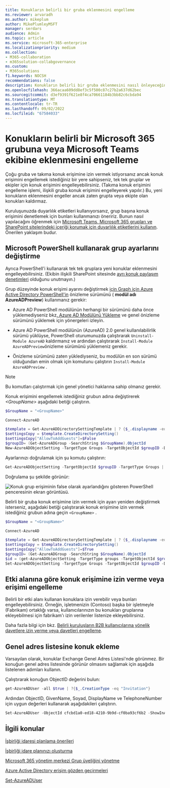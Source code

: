 ```yaml
---
title: Konukların belirli bir gruba eklenmesini engelleme
ms.reviewer: arvaradh
ms.author: mikeplum
author: MikePlumleyMSFT
manager: serdars
audience: Admin
ms.topic: article
ms.service: microsoft-365-enterprise
ms.localizationpriority: medium
ms.collection:
- M365-collaboration
- m365solution-collabgovernance
ms.custom:
- M365solutions
f1.keywords: NOCSH
recommendations: false
description: Konukların belirli bir gruba eklenmesini nasıl önleyeceğinizi öğrenin
ms.openlocfilehash: 366acaa609dd8ef3c5f500c87c27b2a637d62bec
ms.sourcegitcommit: d3ef9391f621e8f4ca70661184b3bb82c6cbda94
ms.translationtype: MT
ms.contentlocale: tr-TR
ms.lasthandoff: 09/02/2022
ms.locfileid: "67584033"
---
```

# <a name="prevent-guests-from-being-added-to-a-specific-microsoft-365-group-or-microsoft-teams-team"></a>Konukların belirli bir Microsoft 365 grubuna veya Microsoft Teams ekibine eklenmesini engelleme

Çoğu gruba ve takıma konuk erişimine izin vermek istiyorsanız ancak konuk erişimini engellemek istediğiniz bir yere sahipseniz, tek tek gruplar ve ekipler için konuk erişimini engelleyebilirsiniz. (Takıma konuk erişimini engelleme işlemi, ilişkili gruba konuk erişimini engelleyerek yapılır.) Bu, yeni konukların eklenmesini engeller ancak zaten grupta veya ekipte olan konukları kaldırmaz.

Kuruluşunuzda duyarlılık etiketleri kullanıyorsanız, grup başına konuk erişimini denetlemek için bunları kullanmanızı öneririz. Bunun nasıl yapılacağını öğrenmek için [Microsoft Teams, Microsoft 365 grupları ve SharePoint sitelerindeki içeriği korumak için duyarlılık etiketlerini kullanın](../compliance/sensitivity-labels-teams-groups-sites.md). Önerilen yaklaşım budur.

## <a name="change-group-settings-using-microsoft-powershell"></a>Microsoft PowerShell kullanarak grup ayarlarını değiştirme

Ayrıca PowerShell'i kullanarak tek tek gruplara yeni konuklar eklenmesini engelleyebilirsiniz. (Ekibin ilişkili SharePoint sitesinde [ayrı konuk paylaşım denetimleri](/sharepoint/change-external-sharing-site) olduğunu unutmayın.)

Grup düzeyinde konuk erişimi ayarını değiştirmek [için Graph için Azure Active Directory PowerShell'in](/powershell/azure/active-directory/install-adv2) önizleme sürümünü ( **modül adı AzureADPreview**) kullanmanız gerekir:

- Azure AD PowerShell modülünün herhangi bir sürümünü daha önce yüklemediyseniz bkz[. Azure AD Modülünü Yükleme](/powershell/azure/active-directory/install-adv2?preserve-view=true&view=azureadps-2.0-preview) ve genel önizleme sürümünü yüklemek için yönergeleri izleyin.

- Azure AD PowerShell modülünün (AzureAD) 2.0 genel kullanılabilirlik sürümü yüklüyse, PowerShell oturumunuzda çalıştırarak `Uninstall-Module AzureAD` kaldırmanız ve ardından çalıştırarak `Install-Module AzureADPreview`önizleme sürümünü yüklemeniz gerekir.

- Önizleme sürümünü zaten yüklediyseniz, bu modülün en son sürümü olduğundan emin olmak için komutunu çalıştırın `Install-Module AzureADPreview` .

> [!NOTE]
> Bu komutları çalıştırmak için genel yönetici haklarına sahip olmanız gerekir. 

Konuk erişimini engellemek istediğiniz grubun adına değiştirerek *\<GroupName\>* aşağıdaki betiği çalıştırın.

```PowerShell
$GroupName = "<GroupName>"

Connect-AzureAD

$template = Get-AzureADDirectorySettingTemplate | ? {$_.displayname -eq "group.unified.guest"}
$settingsCopy = $template.CreateDirectorySetting()
$settingsCopy["AllowToAddGuests"]=$False
$groupID= (Get-AzureADGroup -SearchString $GroupName).ObjectId
New-AzureADObjectSetting -TargetType Groups -TargetObjectId $groupID -DirectorySetting $settingsCopy
```

Ayarlarınızı doğrulamak için şu komutu çalıştırın:

```PowerShell
Get-AzureADObjectSetting -TargetObjectId $groupID -TargetType Groups | fl Values
```

Doğrulama şu şekilde görünür:
    
![Konuk grup erişiminin false olarak ayarlandığını gösteren PowerShell penceresinin ekran görüntüsü.](../media/09ebfb4f-859f-44c3-a29e-63a59fd6ef87.png)

Belirli bir gruba konuk erişimine izin vermek için ayarı yeniden değiştirmek isterseniz, aşağıdaki betiği çalıştırarak konuk erişimine izin vermek istediğiniz grubun adına geçin ```<GroupName>``` .

```PowerShell
$GroupName = "<GroupName>"

Connect-AzureAD

$template = Get-AzureADDirectorySettingTemplate | ? {$_.displayname -eq "group.unified.guest"}
$settingsCopy = $template.CreateDirectorySetting()
$settingsCopy["AllowToAddGuests"]=$True
$groupID= (Get-AzureADGroup -SearchString $GroupName).ObjectId
$id = (get-AzureADObjectSetting -TargetType groups -TargetObjectId $groupID).id
Set-AzureADObjectSetting -TargetType Groups -TargetObjectId $groupID -DirectorySetting $settingsCopy -id $id
```

## <a name="allow-or-block-guest-access-based-on-their-domain"></a>Etki alanına göre konuk erişimine izin verme veya erişimi engelleme

Belirli bir etki alanı kullanan konuklara izin verebilir veya bunları engelleyebilirsiniz. Örneğin, işletmenizin (Contoso) başka bir işletmeyle (Fabrikam) ortaklığı varsa, kullanıcılarınızın bu konukları gruplarına ekleyebilmesi için fabrikam'ı izin verilenler listenize ekleyebilirsiniz.

Daha fazla bilgi için bkz. [Belirli kuruluşların B2B kullanıcılarına yönelik davetlere izin verme veya davetleri engelleme](/azure/active-directory/b2b/allow-deny-list).

## <a name="add-guests-to-the-global-address-list"></a>Genel adres listesine konuk ekleme

Varsayılan olarak, konuklar Exchange Genel Adres Listesi'nde görünmez. Bir konuğun genel adres listesinde görünür olmasını sağlamak için aşağıda listelenen adımları kullanın.

Çalıştırarak konuğun ObjectID değerini bulun:

```PowerShell
get-AzureADUser -all $true | ?{$_.CreationType -eq "Invitation"}
```

Ardından ObjectID, GivenName, Soyad, DisplayName ve TelephoneNumber için uygun değerleri kullanarak aşağıdakileri çalıştırın.

```PowerShell
Set-AzureADUser -ObjectId cfcbd1a0-ed18-4210-9b9d-cf0ba93cf6b2 -ShowInAddressList $true -GivenName 'Megan' -Surname 'Bowen' -DisplayName 'Megan Bowen' -TelephoneNumber '555-555-5555'
```

## <a name="related-topics"></a>İlgili konular

[İşbirliği idaresi planlama önerileri](collaboration-governance-overview.md#collaboration-governance-planning-recommendations)

[İşbirliği idare planınızı oluşturma](collaboration-governance-first.md)

[Microsoft 365 yönetim merkezi Grup üyeliğini yönetme](../admin/create-groups/add-or-remove-members-from-groups.md)
  
[Azure Active Directory erişim gözden geçirmeleri](/azure/active-directory/active-directory-azure-ad-controls-perform-access-review)

[Set-AzureADUser](/powershell/module/azuread/set-azureaduser)
